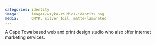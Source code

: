 ```yaml
---
categories: identity
image:      images/wayke-studios-identity.png
media:      CMYK, silver foil, matte-laminated
---
```

A Cape Town based web and print design studio who also offer internet marketing
services.
